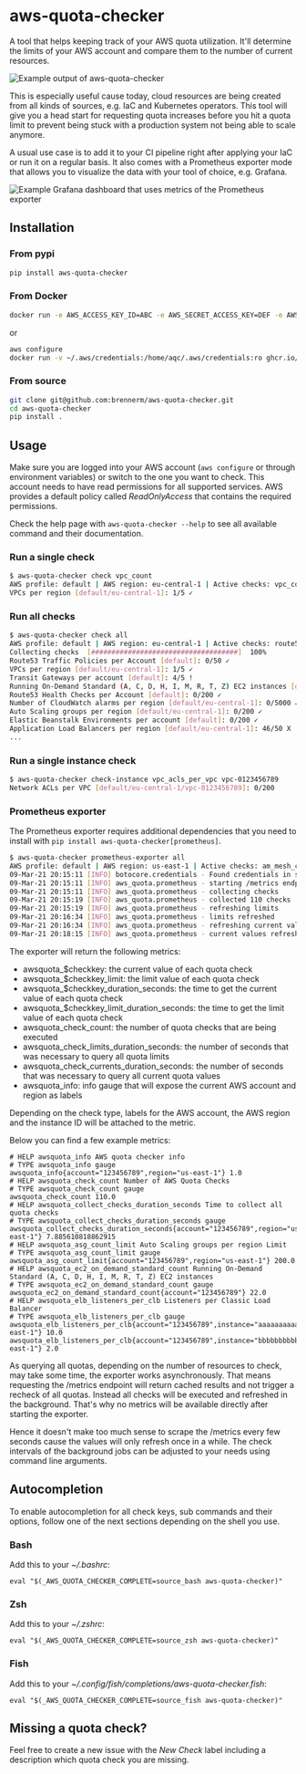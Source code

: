 # aws-quota-checker

A tool that helps keeping track of your AWS quota utilization. It'll determine the limits of your AWS account and compare them to the number of current resources.

![Example output of aws-quota-checker](https://raw.githubusercontent.com/brennerm/aws-quota-checker/master/img/example.png)

This is especially useful cause today, cloud resources are being created from all kinds of sources, e.g. IaC and Kubernetes operators. This tool will give you a head start for requesting quota increases before you hit a quota limit to prevent being stuck with a production system not being able to scale anymore.

A usual use case is to add it to your CI pipeline right after applying your IaC or run it on a regular basis. It also comes with a Prometheus exporter mode that allows you to visualize the data with your tool of choice, e.g. Grafana.

![Example Grafana dashboard that uses metrics of the Prometheus exporter](https://raw.githubusercontent.com/brennerm/aws-quota-checker/master/img/example-grafana-dashboard.png)

## Installation

### From pypi

```bash
pip install aws-quota-checker
```

### From Docker

```bash
docker run -e AWS_ACCESS_KEY_ID=ABC -e AWS_SECRET_ACCESS_KEY=DEF -e AWS_DEFAULT_REGION=eu-central-1 ghcr.io/brennerm/aws-quota-checker
```

or

```bash
aws configure
docker run -v ~/.aws/credentials:/home/aqc/.aws/credentials:ro ghcr.io/brennerm/aws-quota-checker
```

### From source

```bash
git clone git@github.com:brennerm/aws-quota-checker.git
cd aws-quota-checker
pip install .
```

## Usage

Make sure you are logged into your AWS account (`aws configure` or through environment variables) or switch to the one you want to check. This account needs to have read permissions for all supported services. AWS provides a default policy called _ReadOnlyAccess_ that contains the required permissions.

Check the help page with `aws-quota-checker --help` to see all available command and their documentation.

### Run a single check

```bash
$ aws-quota-checker check vpc_count
AWS profile: default | AWS region: eu-central-1 | Active checks: vpc_count
VPCs per region [default/eu-central-1]: 1/5 ✓
```

### Run all checks

```bash
$ aws-quota-checker check all
AWS profile: default | AWS region: eu-central-1 | Active checks: route53_traffic_policy_count,vpc_count,ec2_tgw_count,ec2_on_demand_standard_count,route53_health_check_count,cw_alarm_count,iam_attached_policy_per_role,asg_count,elasticbeanstalk_environment_count,s3_bucket_count,iam_attached_policy_per_user,elb_listeners_per_alb,ec2_eip_count,route53resolver_rule_count,iam_policy_version_count,elb_listeners_per_nlb,vpc_subnets_per_vpc,route53_vpcs_per_hosted_zone,cf_stack_count,iam_user_count,elb_listeners_per_clb,ni_count,dyndb_table_count,elasticbeanstalk_application_count,route53_traffic_policy_instance_count,ig_count,elb_clb_count,ec2_vpn_connection_count,route53_reusable_delegation_set_count,ebs_snapshot_count,route53_hosted_zone_count,iam_attached_policy_per_group,eks_count,am_mesh_count,elb_target_group_count,route53resolver_rule_association_count,iam_server_certificate_count,elb_alb_count,vpc_acls_per_vpc,iam_group_count,ec2_spot_standard_count,route53resolver_endpoint_count,iam_policy_count,elb_nlb_count,sg_count,route53_records_per_hosted_zone,lc_count,ecs_count,secretsmanager_secrets_count
Collecting checks  [####################################]  100%
Route53 Traffic Policies per Account [default]: 0/50 ✓
VPCs per region [default/eu-central-1]: 1/5 ✓
Transit Gateways per account [default]: 4/5 !
Running On-Demand Standard (A, C, D, H, I, M, R, T, Z) EC2 instances [default]: 0/1280 ✓
Route53 Health Checks per Account [default]: 0/200 ✓
Number of CloudWatch alarms per region [default/eu-central-1]: 0/5000 ✓
Auto Scaling groups per region [default/eu-central-1]: 0/200 ✓
Elastic Beanstalk Environments per account [default]: 0/200 ✓
Application Load Balancers per region [default/eu-central-1]: 46/50 X
...
```

### Run a single instance check

```bash
$ aws-quota-checker check-instance vpc_acls_per_vpc vpc-0123456789
Network ACLs per VPC [default/eu-central-1/vpc-0123456789]: 0/200
```

### Prometheus exporter

The Prometheus exporter requires additional dependencies that you need to install with `pip install aws-quota-checker[prometheus]`.

```bash
$ aws-quota-checker prometheus-exporter all
AWS profile: default | AWS region: us-east-1 | Active checks: am_mesh_count,asg_count,cf_stack_count,cw_alarm_count,dyndb_table_count,ebs_snapshot_count,ec2_eip_count,ec2_on_demand_f_count,ec2_on_demand_g_count,ec2_on_demand_inf_count,ec2_on_demand_p_count,ec2_on_demand_standard_count,ec2_on_demand_x_count,ec2_spot_f_count,ec2_spot_g_count,ec2_spot_inf_count,ec2_spot_p_count,ec2_spot_standard_count,ec2_spot_x_count,ec2_tgw_count,ec2_vpn_connection_count,ecs_count,eks_count,elasticbeanstalk_application_count,elasticbeanstalk_environment_count,elb_alb_count,elb_clb_count,elb_listeners_per_alb,elb_listeners_per_clb,elb_listeners_per_nlb,elb_nlb_count,elb_target_group_count,iam_attached_policy_per_group,iam_attached_policy_per_role,iam_attached_policy_per_user,iam_group_count,iam_policy_count,iam_policy_version_count,iam_server_certificate_count,iam_user_count,ig_count,lc_count,ni_count,route53_health_check_count,route53_hosted_zone_count,route53_records_per_hosted_zone,route53_reusable_delegation_set_count,route53_traffic_policy_count,route53_traffic_policy_instance_count,route53_vpcs_per_hosted_zone,route53resolver_endpoint_count,route53resolver_rule_association_count,route53resolver_rule_count,s3_bucket_count,secretsmanager_secrets_count,sg_count,sns_pending_subscriptions_count,sns_subscriptions_per_topic,sns_topics_count,vpc_acls_per_vpc,vpc_count,vpc_subnets_per_vpc
09-Mar-21 20:15:11 [INFO] botocore.credentials - Found credentials in shared credentials file: ~/.aws/credentials
09-Mar-21 20:15:11 [INFO] aws_quota.prometheus - starting /metrics endpoint on port 8080
09-Mar-21 20:15:11 [INFO] aws_quota.prometheus - collecting checks
09-Mar-21 20:15:19 [INFO] aws_quota.prometheus - collected 110 checks
09-Mar-21 20:15:19 [INFO] aws_quota.prometheus - refreshing limits
09-Mar-21 20:16:34 [INFO] aws_quota.prometheus - limits refreshed
09-Mar-21 20:16:34 [INFO] aws_quota.prometheus - refreshing current values
09-Mar-21 20:18:15 [INFO] aws_quota.prometheus - current values refreshed
```

The exporter will return the following metrics:

- awsquota_$checkkey: the current value of each quota check
- awsquota_$checkkey_limit: the limit value of each quota check
- awsquota_$checkkey_duration_seconds: the time to get the current value of each quota check
- awsquota_$checkkey_limit_duration_seconds: the time to get the limit value of each quota check
- awsquota_check_count: the number of quota checks that are being executed
- awsquota_check_limits_duration_seconds: the number of seconds that was necessary to query all quota limits
- awsquota_check_currents_duration_seconds: the number of seconds that was necessary to query all current quota values
- awsquota_info: info gauge that will expose the current AWS account and region as labels

Depending on the check type, labels for the AWS account, the AWS region and the instance ID will be attached to the metric.

Below you can find a few example metrics:

```
# HELP awsquota_info AWS quota checker info
# TYPE awsquota_info gauge
awsquota_info{account="123456789",region="us-east-1"} 1.0
# HELP awsquota_check_count Number of AWS Quota Checks
# TYPE awsquota_check_count gauge
awsquota_check_count 110.0
# HELP awsquota_collect_checks_duration_seconds Time to collect all quota checks
# TYPE awsquota_collect_checks_duration_seconds gauge
awsquota_collect_checks_duration_seconds{account="123456789",region="us-east-1"} 7.885610818862915
# HELP awsquota_asg_count_limit Auto Scaling groups per region Limit
# TYPE awsquota_asg_count_limit gauge
awsquota_asg_count_limit{account="123456789",region="us-east-1"} 200.0
# HELP awsquota_ec2_on_demand_standard_count Running On-Demand Standard (A, C, D, H, I, M, R, T, Z) EC2 instances
# TYPE awsquota_ec2_on_demand_standard_count gauge
awsquota_ec2_on_demand_standard_count{account="123456789"} 22.0
# HELP awsquota_elb_listeners_per_clb Listeners per Classic Load Balancer
# TYPE awsquota_elb_listeners_per_clb gauge
awsquota_elb_listeners_per_clb{account="123456789",instance="aaaaaaaaaaaaaaaaaaaaaaaaaaaaaaaa",region="us-east-1"} 10.0
awsquota_elb_listeners_per_clb{account="123456789",instance="bbbbbbbbbbbbbbbbbbbbbbbbbbbbbbbb",region="us-east-1"} 2.0
```

As querying all quotas, depending on the number of resources to check, may take some time, the exporter works asynchronously. That means requesting the /metrics endpoint will return cached results and not trigger a recheck of all quotas. Instead all checks will be executed and refreshed in the background. That's why no metrics will be available directly after starting the exporter.

Hence it doesn't make too much sense to scrape the /metrics every few seconds cause the values will only refresh once in a while. The check intervals of the background jobs can be adjusted to your needs using command line arguments.

## Autocompletion

To enable autocompletion for all check keys, sub commands and their options, follow one of the next sections depending on the shell you use.

### Bash

Add this to your _~/.bashrc_:

`eval "$(_AWS_QUOTA_CHECKER_COMPLETE=source_bash aws-quota-checker)"`

### Zsh

Add this to your _~/.zshrc_:

`eval "$(_AWS_QUOTA_CHECKER_COMPLETE=source_zsh aws-quota-checker)"`

### Fish

Add this to your _~/.config/fish/completions/aws-quota-checker.fish_:

`eval "$(_AWS_QUOTA_CHECKER_COMPLETE=source_fish aws-quota-checker)"`

## Missing a quota check?

Feel free to create a new issue with the _New Check_ label including a description which quota check you are missing.

